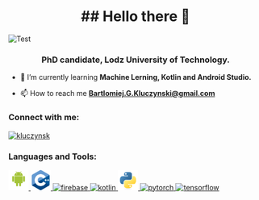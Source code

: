 <h1 align="center"> ## Hello there 👋 </h1>

![Test](https://media-exp1.licdn.com/dms/image/C4D16AQFLqAIAiKMt1A/profile-displaybackgroundimage-shrink_350_1400/0/1659196286727?e=1667433600&v=beta&t=RLAttiPLXzd3zXg12smbd4VeWmnP6pHxzYFNBPdh_B8)

<h3 align="center">PhD candidate, Lodz University of Technology.</h3>

- 🌱 I’m currently learning **Machine Lerning, Kotlin and Android Studio.**

- 📫 How to reach me **Bartlomiej.G.Kluczynski@gmail.com**

<h3 align="left">Connect with me:</h3>
<p align="left">
<a href="https://linkedin.com/in/kluczynsk" target="blank"><img align="center" src="https://raw.githubusercontent.com/rahuldkjain/github-profile-readme-generator/master/src/images/icons/Social/linked-in-alt.svg" alt="kluczynsk" height="30" width="40" /></a>
</p>

<h3 align="left">Languages and Tools:</h3>
<p align="left"> <a href="https://developer.android.com" target="_blank" rel="noreferrer"> <img src="https://raw.githubusercontent.com/devicons/devicon/master/icons/android/android-original-wordmark.svg" alt="android" width="40" height="40"/> </a> <a href="https://www.w3schools.com/cpp/" target="_blank" rel="noreferrer"> <img src="https://raw.githubusercontent.com/devicons/devicon/master/icons/cplusplus/cplusplus-original.svg" alt="cplusplus" width="40" height="40"/> </a> <a href="https://firebase.google.com/" target="_blank" rel="noreferrer"> <img src="https://www.vectorlogo.zone/logos/firebase/firebase-icon.svg" alt="firebase" width="40" height="40"/> </a> <a href="https://kotlinlang.org" target="_blank" rel="noreferrer"> <img src="https://www.vectorlogo.zone/logos/kotlinlang/kotlinlang-icon.svg" alt="kotlin" width="40" height="40"/> </a> <a href="https://www.python.org" target="_blank" rel="noreferrer"> <img src="https://raw.githubusercontent.com/devicons/devicon/master/icons/python/python-original.svg" alt="python" width="40" height="40"/> </a> <a href="https://pytorch.org/" target="_blank" rel="noreferrer"> <img src="https://www.vectorlogo.zone/logos/pytorch/pytorch-icon.svg" alt="pytorch" width="40" height="40"/> </a> <a href="https://www.tensorflow.org" target="_blank" rel="noreferrer"> <img src="https://www.vectorlogo.zone/logos/tensorflow/tensorflow-icon.svg" alt="tensorflow" width="40" height="40"/> </a> </p>
